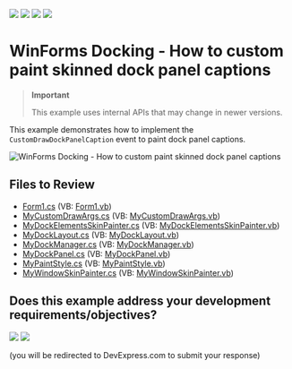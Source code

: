 <!-- default badges list -->
![](https://img.shields.io/endpoint?url=https://codecentral.devexpress.com/api/v1/VersionRange/128617118/16.1.4%2B)
[![](https://img.shields.io/badge/Open_in_DevExpress_Support_Center-FF7200?style=flat-square&logo=DevExpress&logoColor=white)](https://supportcenter.devexpress.com/ticket/details/E2502)
[![](https://img.shields.io/badge/📖_How_to_use_DevExpress_Examples-e9f6fc?style=flat-square)](https://docs.devexpress.com/GeneralInformation/403183)
[![](https://img.shields.io/badge/💬_Leave_Feedback-feecdd?style=flat-square)](#does-this-example-address-your-development-requirementsobjectives)
<!-- default badges end -->
<!-- default file list -->

<!-- default file list end -->
# WinForms Docking - How to custom paint skinned dock panel captions

> **Important**
>
> This example uses internal APIs that may change in newer versions.

This example demonstrates how to implement the `CustomDrawDockPanelCaption` event to paint dock panel captions.

![WinForms Docking - How to custom paint skinned dock panel captions](https://raw.githubusercontent.com/DevExpress-Examples/how-to-implement-the-custom-draw-functionality-for-skinned-dock-panels-e2502/16.1.4%2B/media/winforms-dockmanager-draw-panel-caption.png)


## Files to Review

* [Form1.cs](./CS/E2502/Form1.cs) (VB: [Form1.vb](./VB/E2502/Form1.vb))
* [MyCustomDrawArgs.cs](./CS/E2502/MyDockManager/MyCustomDrawArgs.cs) (VB: [MyCustomDrawArgs.vb](./VB/E2502/MyDockManager/MyCustomDrawArgs.vb))
* [MyDockElementsSkinPainter.cs](./CS/E2502/MyDockManager/MyDockElementsSkinPainter.cs) (VB: [MyDockElementsSkinPainter.vb](./VB/E2502/MyDockManager/MyDockElementsSkinPainter.vb))
* [MyDockLayout.cs](./CS/E2502/MyDockManager/MyDockLayout.cs) (VB: [MyDockLayout.vb](./VB/E2502/MyDockManager/MyDockLayout.vb))
* [MyDockManager.cs](./CS/E2502/MyDockManager/MyDockManager.cs) (VB: [MyDockManager.vb](./VB/E2502/MyDockManager/MyDockManager.vb))
* [MyDockPanel.cs](./CS/E2502/MyDockManager/MyDockPanel.cs) (VB: [MyDockPanel.vb](./VB/E2502/MyDockManager/MyDockPanel.vb))
* [MyPaintStyle.cs](./CS/E2502/MyDockManager/MyPaintStyle.cs) (VB: [MyPaintStyle.vb](./VB/E2502/MyDockManager/MyPaintStyle.vb))
* [MyWindowSkinPainter.cs](./CS/E2502/MyDockManager/MyWindowSkinPainter.cs) (VB: [MyWindowSkinPainter.vb](./VB/E2502/MyDockManager/MyWindowSkinPainter.vb))
<!-- feedback -->
## Does this example address your development requirements/objectives?

[<img src="https://www.devexpress.com/support/examples/i/yes-button.svg"/>](https://www.devexpress.com/support/examples/survey.xml?utm_source=github&utm_campaign=winforms-docking-custom-draw-skinned-dock-panel-caption&~~~was_helpful=yes) [<img src="https://www.devexpress.com/support/examples/i/no-button.svg"/>](https://www.devexpress.com/support/examples/survey.xml?utm_source=github&utm_campaign=winforms-docking-custom-draw-skinned-dock-panel-caption&~~~was_helpful=no)

(you will be redirected to DevExpress.com to submit your response)
<!-- feedback end -->
